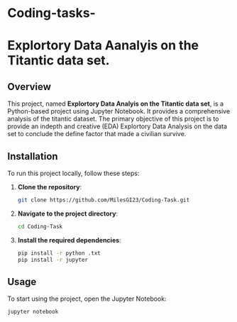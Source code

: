 # Coding-tasks-
# Explortory Data Aanalyis on the Titantic data set.  

## Overview

This project, named **Explortory Data Analyis on the Titantic data set**, is a Python-based project using Jupyter Notebook. It provides a comprehensive analysis of the titantic dataset. The primary objective of this project is to provide an indepth and creative (EDA) Explortory Data Analysis on the data set to conclude the define factor that made a civilian survive.

## Installation

To run this project locally, follow these steps:

1. **Clone the repository**:
    ```bash
    git clone https://github.com/MilesGI23/Coding-Task.git
    ```

2. **Navigate to the project directory**:
    ```bash
    cd Coding-Task
    ```

4. **Install the required dependencies**:
    ```bash
    pip install -r python .txt
    pip install -r jupyter
    ```

## Usage

To start using the project, open the Jupyter Notebook:

```bash
jupyter notebook
